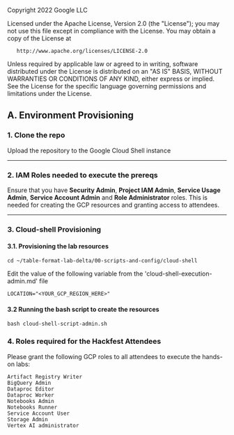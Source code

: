 <!---->
  Copyright 2022 Google LLC
 
  Licensed under the Apache License, Version 2.0 (the "License");
  you may not use this file except in compliance with the License.
  You may obtain a copy of the License at
 
       http://www.apache.org/licenses/LICENSE-2.0
 
  Unless required by applicable law or agreed to in writing, software
  distributed under the License is distributed on an "AS IS" BASIS,
  WITHOUT WARRANTIES OR CONDITIONS OF ANY KIND, either express or implied.
  See the License for the specific language governing permissions and
  limitations under the License.
 <!---->
 
## A. Environment Provisioning

### 1. Clone the repo

Upload the repository to the Google Cloud Shell instance

<hr>

### 2. IAM Roles needed to execute the prereqs
Ensure that you have **Security Admin**, **Project IAM Admin**, **Service Usage Admin**, **Service Account Admin** and **Role Administrator** roles. This is needed for creating the GCP resources and granting access to attendees.

<hr>

### 3. Cloud-shell Provisioning

#### 3.1. Provisioning the lab resources

```
cd ~/table-format-lab-delta/00-scripts-and-config/cloud-shell
```

Edit the value of the following variable from the 'cloud-shell-execution-admin.md' file <br>

```
LOCATION="<YOUR_GCP_REGION_HERE>"
```

#### 3.2 Running the bash script to create the resources 

```
bash cloud-shell-script-admin.sh
 ```
 
### 4. Roles required for the Hackfest Attendees

Please grant the following GCP roles to all attendees to execute the hands-on labs:<br>

```
Artifact Registry Writer
BigQuery Admin
Dataproc Editor
Dataproc Worker
Notebooks Admin
Notebooks Runner
Service Account User
Storage Admin
Vertex AI administrator
```
